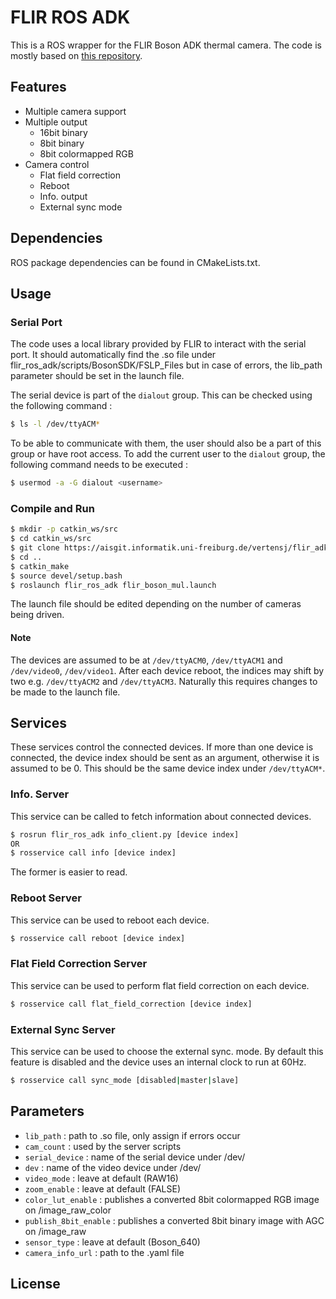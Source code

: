 # FLIR ROS ADK

This is a ROS wrapper for the FLIR Boson ADK thermal camera. The code is mostly based on [this repository](https://github.com/astuff/flir_boson_usb).

## Features
- Multiple camera support
- Multiple output 
    - 16bit binary
    - 8bit binary
    - 8bit colormapped RGB
- Camera control
    - Flat field correction
    - Reboot
    - Info. output
    - External sync mode

## Dependencies
ROS package dependencies can be found in CMakeLists.txt.

## Usage

### Serial Port
The code uses a local library provided by FLIR to interact with the serial port. It should automatically find the .so file under flir_ros_adk/scripts/BosonSDK/FSLP_Files but in case of errors, the lib_path parameter should be set in the launch file.

The serial device is part of the `dialout` group. This can be checked using the following command :

```bash
$ ls -l /dev/ttyACM*
```

To be able to communicate with them, the user should also be a part of this group or have root access. To add the current user to the `dialout` group, the following command needs to be executed :

```bash
$ usermod -a -G dialout <username>
```

### Compile and Run
```bash
$ mkdir -p catkin_ws/src
$ cd catkin_ws/src
$ git clone https://aisgit.informatik.uni-freiburg.de/vertensj/flir_adk_ros.git
$ cd ..
$ catkin_make
$ source devel/setup.bash
$ roslaunch flir_ros_adk flir_boson_mul.launch
```
The launch file should be edited depending on the number of cameras being driven.

#### Note
The devices are assumed to be at `/dev/ttyACM0`, `/dev/ttyACM1` and `/dev/video0`, `/dev/video1`. After each device reboot, the indices may shift by two e.g. `/dev/ttyACM2` and `/dev/ttyACM3`. Naturally this requires changes to be made to the launch file.

## Services
These services control the connected devices. If more than one device is connected, the device index should be sent as an argument, otherwise it is assumed to be 0. This should be the same device index under `/dev/ttyACM*`.

### Info. Server
This service can be called to fetch information about connected devices. 
```bash
$ rosrun flir_ros_adk info_client.py [device index]
OR
$ rosservice call info [device index]
```
The former is easier to read.
### Reboot Server
This service can be used to reboot each device. 

```bash
$ rosservice call reboot [device index]
```

### Flat Field Correction Server
This service can be used to perform flat field correction on each device. 

```bash
$ rosservice call flat_field_correction [device index]
```

### External Sync Server
This service can be used to choose the external sync. mode. By default this feature is disabled and the device uses an internal clock to run at 60Hz.

```bash
$ rosservice call sync_mode [disabled|master|slave]
```

## Parameters

+ `lib_path` : path to .so file, only assign if errors occur
+ `cam_count` : used by the server scripts
+ `serial_device` : name of the serial device under /dev/
+ `dev` : name of the video device under /dev/
+ `video_mode` : leave at default (RAW16)
+ `zoom_enable` : leave at default (FALSE)
+ `color_lut_enable` : publishes a converted 8bit colormapped RGB image on /image_raw_color
+ `publish_8bit_enable` : publishes a converted 8bit binary image with AGC on /image_raw
+ `sensor_type` : leave at default (Boson_640)
+ `camera_info_url` : path to the .yaml file


## License
